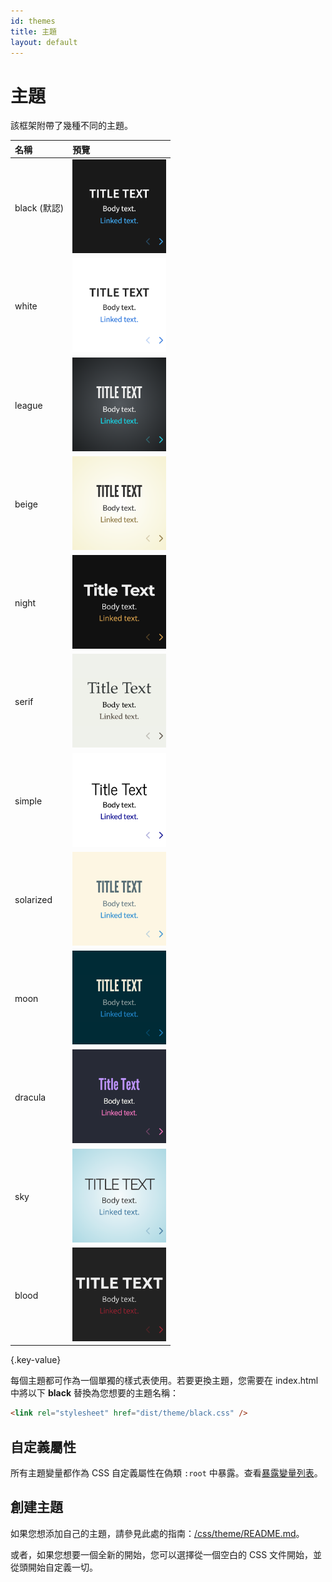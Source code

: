 ```yaml
---
id: themes
title: 主題
layout: default
---
```


# 主題

該框架附帶了幾種不同的主題。

| 名稱         | 預覽                                                                                                          |
| :----------- | :------------------------------------------------------------------------------------------------------------ |
| black (默認) | <img src="/images/docs/themes/black.png" width="150" height="150" alt="黑色背景，白色文字，藍色鏈接">         |
| white        | <img src="/images/docs/themes/white.png" width="150" height="150" alt="白色背景，黑色文字，藍色鏈接">         |
| league       | <img src="/images/docs/themes/league.png" width="150" height="150" alt="灰色背景，白色文字，藍色鏈接">        |
| beige        | <img src="/images/docs/themes/beige.png" width="150" height="150" alt="米色背景，深色文字，棕色鏈接">         |
| night        | <img src="/images/docs/themes/night.png" width="150" height="150" alt="黑色背景，粗白色文字，橙色鏈接">       |
| serif        | <img src="/images/docs/themes/serif.png" width="150" height="150" alt="卡布奇諾背景，灰色文字，棕色鏈接">     |
| simple       | <img src="/images/docs/themes/simple.png" width="150" height="150" alt="白色背景，黑色文字，藍色鏈接">        |
| solarized    | <img src="/images/docs/themes/solarized.png" width="150" height="150" alt="奶油色背景，深綠色文字，藍色鏈接"> |
| moon         | <img src="/images/docs/themes/moon.png" width="150" height="150" alt="深藍背景，粗灰色文字，藍色鏈接">        |
| dracula      | <img src="/images/docs/themes/dracula.png" width="150" height="150">                                          |
| sky          | <img src="/images/docs/themes/sky.png" width="150" height="150" alt="藍色背景，細深色文字，藍色鏈接">         |
| blood        | <img src="/images/docs/themes/blood.png" width="150" height="150" alt="深色背景，粗白色文字，紅色鏈接">       |

{.key-value}

每個主題都可作為一個單獨的樣式表使用。若要更換主題，您需要在 index.html 中將以下 **black** 替換為您想要的主題名稱：

```html
<link rel="stylesheet" href="dist/theme/black.css" />
```

## 自定義屬性

所有主題變量都作為 CSS 自定義屬性在偽類 `:root` 中暴露。查看[暴露變量列表](https://github.com/hakimel/reveal.js/blob/master/css/theme/template/exposer.scss)。

## 創建主題

如果您想添加自己的主題，請參見此處的指南：[/css/theme/README.md](https://github.com/hakimel/reveal.js/blob/master/css/theme/README.md)。

或者，如果您想要一個全新的開始，您可以選擇從一個空白的 CSS 文件開始，並從頭開始自定義一切。

